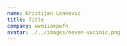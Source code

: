 ```yaml
---
name: Kristijan Lenkovic
title: Title
company: wwniioepwfn
avatar: ./../images/neven-vucinic.png
---
```


